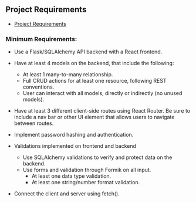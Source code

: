## Project Requirements

- [Project Requirements](https://my.learn.co/courses/655/pages/phase-5-project-guidelines-and-schedule?module_item_id=83806)


### Minimum Requirements:
* Use a Flask/SQLAlchemy API backend with a React frontend.

* Have at least 4 models on the backend, that include the following:
    - At least 1 many-to-many relationship.
    - Full CRUD actions for at least one resource, following REST conventions.
    - User can interact with all models, directly or indirectly (no unused models).

* Have at least 3 different client-side routes using React Router. Be sure to include a nav bar or other UI element that allows users to navigate between routes.

* Implement password hashing and authentication.

* Validations implemented on frontend and backend
    - Use SQLAlchemy validations to verify and protect data on the backend.
    - Use forms and validation through Formik on all input.
        - At least one data type validation.
        - At least one string/number format validation.

* Connect the client and server using fetch().
